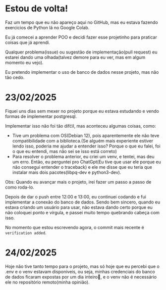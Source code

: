 # Estou de volta!

Faz um tempo que eu não apareço aqui no GitHub, mas eu estava fazendo exercicios de Python lá no Google Colab.

Eu já comecei a aprender POO e decidi fazer esse projetinho para praticar coisas que já aprendi.

Qualquer problema(issue) ou sugestão de implementação(pull request) eu estarei dando uma olhada(talvez demore para eu ver, mas em algum momento eu vejo).

Eu pretendo implementar o uso de banco de dados nesse projeto, mas não tão cedo.

# 23/02/2025

Fiquei uns dias sem mexer no projeto porque eu estava estudando e vendo formas de implementar postgresql.

Implementar isso não foi tão difćil, mas aconteceu algumas coisas, como:

- Tive um problema com OS(Debian 12), pois aparentemente ele não teve compatibilidade com a biblioteca.(Se alguém mais experiente estiver lendo isso, poderia me ajudar a entender isso? Porque o que eu falei, foi o que eu entendi, mas não sei se isso está correto)
- Para resolver o problema anterior, eu criei um venv, e tentei, mas deu um erro. Então, eu perguntei pro ChatGpt(Eu tive que usar ele porque eu não consegui entender o traceback) e ele me disse que eu teria que instalar mais dois pacotes(libpq-dev e python3-dev).

Obs: Quando eu avançar mais o projeto, irei fazer um passo a passo de como roda-lo.

Depois de dar o push entre 12:00 e 13:00, eu continuei codando e fui implementar a conexão do banco de dados. Sendo bem sincero, quando eu estava criando um usuário para usar, não estava dando certo porque eu não coloquei ponto e vírgula, e passei muito tempo quebrando cabeça com isso.

No momento que estou escrevendo agora, o commit mais recente é `verification added`.

# 24/02/2025

Hoje não tive tanto tempo para o projeto, mas só hoje que eu percebi que o .env e o venv estavam disponiveis, ou seja, minhas credenciais do banco de dados ficaram expostas por um dia inteiro🤡, e o venv não é necessário ele no repositório remoto(minha opinião).
